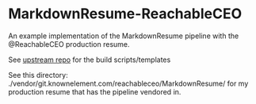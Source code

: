 # MarkdownResume-ReachableCEO

An example implementation of the MarkdownResume pipeline with the @ReachableCEO production resume.

See [upstream repo](https://git.knownelement.com/reachableceo/MarkdownResume-Pipeline) for the build scripts/templates

See this directory: ./vendor/git.knownelement.com/reachableceo/MarkdownResume/ for my production resume that has the pipeline vendored in.
